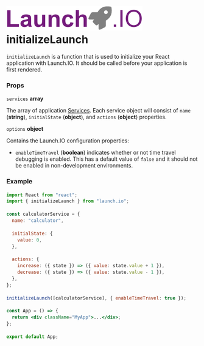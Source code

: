 # ![Launch.IO Logo](../../logo/logo-small.png) initializeLaunch

`initializeLaunch` is a function that is used to initialize your React application with Launch.IO. It should be called before your application is first rendered.

### Props

`services` **array**

The array of application [Services](./service.md). Each service object will consist of `name` (**string**), `initialState` (**object**), and `actions` (**object**) properties.

`options` **object**

Contains the Launch.IO configuration properties:

- `enableTimeTravel` (**boolean**) indicates whether or not time travel debugging is enabled. This has a default value of `false` and it should not be enabled in non-development environments.

### Example

```jsx
import React from "react";
import { initializeLaunch } from "launch.io";

const calculatorService = {
  name: "calculator",

  initialState: {
    value: 0,
  },

  actions: {
    increase: ({ state }) => ({ value: state.value + 1 }),
    decrease: ({ state }) => ({ value: state.value - 1 }),
  },
};

initializeLaunch([calculatorService], { enableTimeTravel: true });

const App = () => {
  return <div className="MyApp">...</div>;
};

export default App;
```

